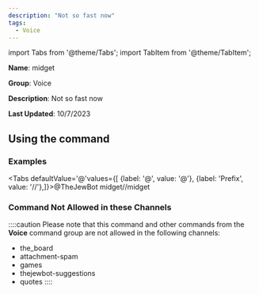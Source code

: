 ```yaml
---
description: "Not so fast now"
tags:
  - Voice
---
```

import Tabs from '@theme/Tabs';
import TabItem from '@theme/TabItem';

**Name**: midget

**Group**: Voice

**Description**: Not so fast now

**Last Updated**: 10/7/2023

## Using the command

### Examples
<Tabs defaultValue='@'values={[ {label: '@', value: '@'}, {label: 'Prefix', value: '//'},]}><TabItem value='@'>@TheJewBot midget</TabItem><TabItem value='//'>//midget</TabItem></Tabs>

### Command Not Allowed in these Channels
::::caution Please note that this command and other commands from the **Voice** command group are not allowed in the following channels:
- the_board
- attachment-spam
- games
- thejewbot-suggestions
- quotes
::::